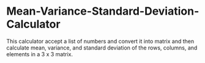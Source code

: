 # Mean-Variance-Standard-Deviation-Calculator
This calculator accept a list of numbers and convert it into matrix and then calculate mean, variance, and standard deviation of the rows, columns, and elements in a 3 x 3 matrix.
